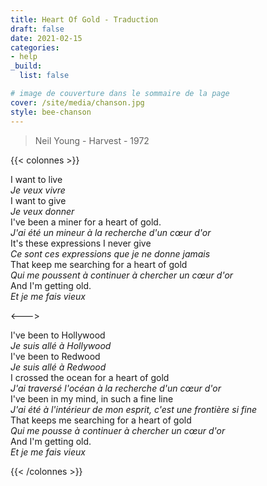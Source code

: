 ```yaml
---
title: Heart Of Gold - Traduction
draft: false 
date: 2021-02-15 
categories: 
- help
_build:
  list: false

# image de couverture dans le sommaire de la page
cover: /site/media/chanson.jpg
style: bee-chanson
---
```

> Neil Young - Harvest - 1972
<!--more-->
{{< colonnes >}}

I want to live  
_Je veux vivre_  
I want to give  
_Je veux donner_  
I've been a miner for a heart of gold.  
_J'ai été un mineur à la recherche d'un cœur d'or_  
It's these expressions I never give  
_Ce sont ces expressions que je ne donne jamais_  
That keep me searching for a heart of gold  
_Qui me poussent à continuer à chercher un cœur d'or_  
And I'm getting old.  
_Et je me fais vieux_

<--->

I've been to Hollywood  
_Je suis allé à Hollywood_  
I've been to Redwood  
_Je suis allé à Redwood_  
I crossed the ocean for a heart of gold  
_J'ai traversé l'océan à la recherche d'un cœur d'or_  
I've been in my mind, in such a fine line  
_J'ai été à l'intérieur de mon esprit, c'est une frontière si fine_  
That keeps me searching for a heart of gold  
_Qui me pousse à continuer à chercher un cœur d'or_  
And I'm getting old.  
_Et je me fais vieux_

{{< /colonnes >}}